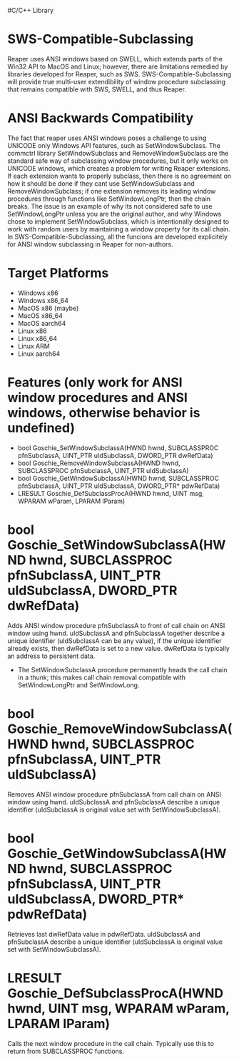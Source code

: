#C/C++ Library

# SWS-Compatible-Subclassing
Reaper uses ANSI windows based on SWELL, which extends parts of the Win32 API to MacOS and Linux; however, there are limitations remedied by libraries developed for Reaper, such as SWS. SWS-Compatible-Subclassing will provide true multi-user extendibility of window procedure subclassing that remains compatible with SWS, SWELL, and thus Reaper.

# ANSI Backwards Compatibility
The fact that reaper uses ANSI windows poses a challenge to using UNICODE only Windows API features, such as SetWindowSubclass. The commctrl library SetWindowSubclass and RemoveWindowSubclass are the standard safe way of subclassing window procedures, but it only works on UNICODE windows, which creates a problem for writing Reaper extensions. If each extension wants to properly subclass, then there is no agreement on how it should be done if they cant use SetWindowSubclass and RemoveWindowSubclass; if one extension removes its leading window procedures through functions like SetWindowLongPtr, then the chain breaks. The issue is an example of why its not considered safe to use SetWindowLongPtr unless you are the original author, and why Windows chose to implement SetWindowSubclass, which is intentionally designed to work with random users by maintaining a window property for its call chain. In SWS-Compatible-Subclassing, all the funcions are developed explicitely for ANSI window subclassing in Reaper for non-authors. 

# Target Platforms
- Windows x86
- Windows x86_64
- MacOS x86 (maybe)
- MacOS x86_64
- MacOS aarch64
- Linux x86
- Linux x86_64
- Linux ARM
- Linux aarch64

# Features (only work for ANSI window procedures and ANSI windows, otherwise behavior is undefined)
- bool Goschie_SetWindowSubclassA(HWND hwnd, SUBCLASSPROC pfnSubclassA, UINT_PTR uIdSubclassA, DWORD_PTR dwRefData)
- bool Goschie_RemoveWindowSubclassA(HWND hwnd, SUBCLASSPROC pfnSubclassA, UINT_PTR uIdSubclassA)
- bool Goschie_GetWindowSubclassA(HWND hwnd, SUBCLASSPROC pfnSubclassA, UINT_PTR uIdSubclassA, DWORD_PTR* pdwRefData)
- LRESULT Goschie_DefSubclassProcA(HWND hwnd, UINT msg, WPARAM wParam, LPARAM lParam)

# bool Goschie_SetWindowSubclassA(HWND hwnd, SUBCLASSPROC pfnSubclassA, UINT_PTR uIdSubclassA, DWORD_PTR dwRefData)
Adds ANSI window procedure pfnSubclassA to front of call chain on ANSI window using hwnd. uIdSubclassA and pfnSubclassA together describe a unique identifier (uIdSubclassA can be any value), if the unique identifier already exists, then dwRefData is set to a new value. dwRefData is typically an address to persistent data. 
- The SetWindowSubclassA procedure permanently heads the call chain in a thunk; this makes call chain removal compatible with SetWindowLongPtr and SetWindowLong.

# bool Goschie_RemoveWindowSubclassA(HWND hwnd, SUBCLASSPROC pfnSubclassA, UINT_PTR uIdSubclassA)
Removes ANSI window procedure pfnSubclassA from call chain on ANSI window using hwnd. uIdSubclassA and pfnSubclassA describe a unique identifier (uIdSubclassA is original value set with SetWindowSubclassA).

# bool Goschie_GetWindowSubclassA(HWND hwnd, SUBCLASSPROC pfnSubclassA, UINT_PTR uIdSubclassA, DWORD_PTR* pdwRefData)
Retrieves last dwRefData value in pdwRefData. uIdSubclassA and pfnSubclassA describe a unique identifier (uIdSubclassA is original value set with SetWindowSubclassA).

# LRESULT Goschie_DefSubclassProcA(HWND hwnd, UINT msg, WPARAM wParam, LPARAM lParam)
Calls the next window procedure in the call chain. Typically use this to return from SUBCLASSPROC functions. 
